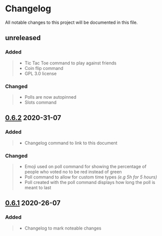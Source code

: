 # Changelog

All notable changes to this project will be documented in this file.  

## unreleased  

### Added  

>* Tic Tac Toe command to play against friends  
>* Coin flip command  
>* GPL 3.0 license  

### Changed  

>* Polls are now autopinned  
>* Slots command  
  
## [0.6.2](https://github.com/silas-hw/Consumer-Your-Calcium-Discord-Bot/tree/v0.6.2) 2020-31-07  

### Added  

>* Changelog command to link to this document  
  
### Changed  

>* Emoji used on poll command for showing the percentage of people who voted no to be red instead of green  
>* Poll command to allow for custom time types *(e.g 5h for 5 hours)*  
>* Poll created with the poll command displays how long the poll is meant to last  
  
## [0.6.1](https://github.com/silas-hw/Consumer-Your-Calcium-Discord-Bot/tree/v0.6.1) 2020-26-07  

### Added  

>* Changelog to mark noteable changes  
